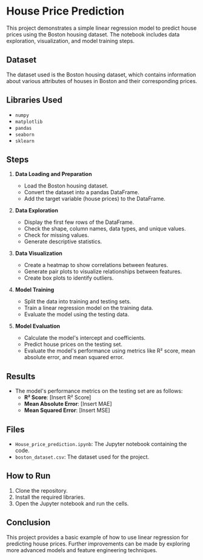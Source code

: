 

# House Price Prediction

This project demonstrates a simple linear regression model to predict house prices using the Boston housing dataset. The notebook includes data exploration, visualization, and model training steps.

## Dataset

The dataset used is the Boston housing dataset, which contains information about various attributes of houses in Boston and their corresponding prices.

## Libraries Used

- `numpy`
- `matplotlib`
- `pandas`
- `seaborn`
- `sklearn`

## Steps

1. **Data Loading and Preparation**
    - Load the Boston housing dataset.
    - Convert the dataset into a pandas DataFrame.
    - Add the target variable (house prices) to the DataFrame.

2. **Data Exploration**
    - Display the first few rows of the DataFrame.
    - Check the shape, column names, data types, and unique values.
    - Check for missing values.
    - Generate descriptive statistics.

3. **Data Visualization**
    - Create a heatmap to show correlations between features.
    - Generate pair plots to visualize relationships between features.
    - Create box plots to identify outliers.

4. **Model Training**
    - Split the data into training and testing sets.
    - Train a linear regression model on the training data.
    - Evaluate the model using the testing data.

5. **Model Evaluation**
    - Calculate the model's intercept and coefficients.
    - Predict house prices on the testing set.
    - Evaluate the model's performance using metrics like R² score, mean absolute error, and mean squared error.

## Results

- The model's performance metrics on the testing set are as follows:
    - **R² Score**: [Insert R² Score]
    - **Mean Absolute Error**: [Insert MAE]
    - **Mean Squared Error**: [Insert MSE]

## Files

- `House_price_prediction.ipynb`: The Jupyter notebook containing the code.
- `boston_dataset.csv`: The dataset used for the project.

## How to Run

1. Clone the repository.
2. Install the required libraries.
3. Open the Jupyter notebook and run the cells.

## Conclusion

This project provides a basic example of how to use linear regression for predicting house prices. Further improvements can be made by exploring more advanced models and feature engineering techniques.

